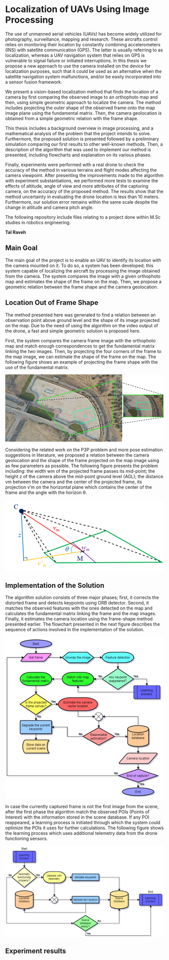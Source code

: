 # Localization of UAVs Using Image Processing

The use of unmanned aerial vehicles (UAVs) has become widely utilized for photography, surveillance, mapping and research. These aircrafts control relies on monitoring their location by constantly combining accelerometers (INS) with satellite communication (GPS). The latter is usually referring to as localization, whereas a UAV navigation system that relies on GPS is vulnerable to signal failure or initiated interruptions. In this thesis we propose a new approach to use the camera installed on the device for localization purposes, such that it could be used as an alternative when the satellite navigation system malfunctions, and/or be easily incorporated into a sensor fusion framework.

We present a vision-based localization method that finds the location of a camera by first comparing the observed image to an orthophoto map and then, using simple geometric approach to localize the camera. The method includes projecting the outer shape of the observed frame onto the map image plane using the fundamental matrix. Then, the camera geolocation is obtained from a simple geometric relation with the frame shape.

This thesis includes a background overview in image processing, and a mathematical analysis of the problem that the project intends to solve. Furthermore, the proposed solution is presented followed by a preliminary simulation comparing our first results to other well-known methods. Then, a description of the algorithm that was used to implement our method is presented, including flowcharts and explanation on its various phases.

Finally, experiments were performed with a real drone to check the accuracy of the method in various terrains and flight modes affecting the camera viewpoint. After presenting the improvements made to the algorithm with experiment substantiations, we performed more tests to examine the effects of altitude, angle of view and more attributes of the capturing camera, on the accuracy of the proposed method. The results show that the method uncertainty in evaluating the drone location is less than 10 meters. Furthermore, our solution error remains within the same scale despite the change in altitude and camera pitch angle.

The following repository include files relating to a project done within M.Sc studies in robotics engineering.

**Tal Raveh**

## Main Goal
The main goal of the project is to enable an UAV to identify its location with the camera mounted on it. To do so, a system has been developed; this system capable of localizing the aircraft by processing the image obtained from the camera. The system compares the image with a given orthophoto map and estimates the shape of the frame on the map. Then, we propose a geometric relation between the frame shape and the camera geolocation.

## Location Out of Frame Shape
The method presented here was generated to find a relation between an observation point above ground level and the shape of its image projected on the map. Due to the need of using the algorithm on the video output of the drone, a fast and simple geometric solution is proposed here.

First, the system compares the camera frame image with the orthophoto map and match enough correspondences to get the fundamental matrix linking the two images. Then, by projecting the four corners of the frame to the map image, we can estimate the shape of the frame on the map. The following figure shows an example of projecting the frame shape with the use of the fundamental matrix.

![projectingframe](figures/projected_frame.png "Demonstration of projecting an angled viewpoint image onto a map image")

Considering the related work on the P3P problem and more pose estimation suggestions in literature, we proposed a relation between the camera geolocation and the shape of the frame projected on the map image using as few parameters as possible. The following figure presents the problem including: the width wm of the projected frame passes its mid-point; the height z of the camera above the mid-point ground level (AGL); the distance vm between the camera and the center of the projected frame, its projection v’m on the horizontal plane which contains the center of the frame and the angle with the horizon θ.

![projectdraw](figures/projected_draw.png "The frame-shape problem; where C is the camera view point and M is the center of the frame projected on the ground level")

## Implementation of the Solution

The algorithm solution consists of three major phases; first, it corrects the distorted frame and detects keypoints using ORB detector. Second, it matches the observed features with the ones detected on the map and calculates the fundamental matrix linking the frame and the map images. Finally, it estimates the camera location using the frame-shape method presented earlier. The flowchart presented in the next figure describes the sequence of actions involved in the implementation of the solution.

![flowchart](figures/UAV_CV.cut-Page-1.png "Flowchart depicting the process of estimating the camera’s location from the image obtained from it")

In case the currently captured frame is not the first image from the scene, after the first phase the algorithm match the observed POIs (Points of Interest) with the information stored in the scene database. If any POI reappeared, a learning process is initiated through which the system could optimize the POIs it uses for further calculations. The following figure shows the learning process which uses additional telemetry data from the drone functioning sensors.

![LearningProcess](figures/UAV_CV.cut-Page-2.png "Learning process which integrates into the overall program described by a flowchart")

## Experiment results

